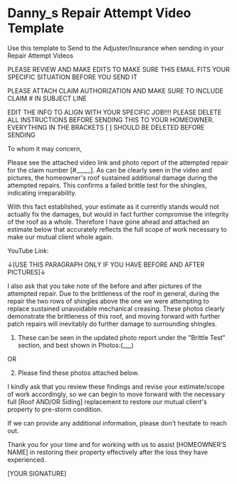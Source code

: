 # Danny_s Repair Attempt Video Template

Use this template to Send to the Adjuster/Insurance when sending in your Repair Attempt Videos

PLEASE REVIEW AND MAKE EDITS TO MAKE SURE THIS EMAIL FITS YOUR SPECIFIC SITUATION BEFORE YOU SEND IT

PLEASE ATTACH CLAIM AUTHORIZATION AND MAKE SURE TO INCLUDE CLAIM # IN SUBJECT LINE

EDIT THE INFO TO ALIGN WITH YOUR SPECIFIC JOB!!!! PLEASE DELETE ALL INSTRUCTIONS BEFORE SENDING THIS TO YOUR HOMEOWNER.  EVERYTHING IN THE BRACKETS [ ] SHOULD BE DELETED BEFORE SENDING

To whom it may concern,

Please see the attached video link and photo report of the attempted repair for the claim number [#_____]. As can be clearly seen in the video and pictures, the homeowner's roof sustained additional damage during the attempted repairs. This confirms a failed brittle test for the shingles, indicating irreparability.

With this fact established, your estimate as it currently stands would not actually fix the damages, but would in fact further compromise the integrity of the roof as a whole. Therefore I have gone ahead and attached an estimate below that accurately reflects the full scope of work necessary to make our mutual client whole again.

YouTube Link:

↓[USE THIS PARAGRAPH ONLY IF YOU HAVE BEFORE AND AFTER PICTURES]↓

I also ask that you take note of the before and after pictures of the attempted repair. Due to the brittleness of the roof in general, during the repair the two rows of shingles above the one we were attempting to replace sustained unavoidable mechanical creasing. These photos clearly demonstrate the brittleness of this roof, and moving forward with further patch repairs will inevitably do further damage to surrounding shingles.

1. These can be seen in the updated photo report under the "Brittle Test" section, and best shown in Photos:(___)

OR

2. Please find these photos attached below.

I kindly ask that you review these findings and revise your estimate/scope of work accordingly, so we can begin to move forward with the necessary full [Roof AND/OR Siding] replacement to restore our mutual client's property to pre-storm condition.

If we can provide any additional information, please don't hesitate to reach out.

Thank you for your time and for working with us to assist [HOMEOWNER’S NAME] in restoring their property effectively after the loss they have experienced.

[YOUR SIGNATURE]